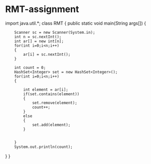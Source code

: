 # RMT-assignment
import java.util.*;
class RMT
{
	public static void main(String args[])
	{
	
	
		
		Scanner sc = new Scanner(System.in);
		int n = sc.nextInt();
		int ar[] = new int[n];
		for(int i=0;i<n;i++)
		{
			ar[i] = sc.nextInt();
		}
		
		int count = 0;
		HashSet<Integer> set = new HashSet<Integer>();
		for(int i=0;i<n;i++)
		{
			
			int element = ar[i];
			if(set.contains(element))
			{
				set.remove(element);
				count++;
			}
			else
			{
				set.add(element);
			}
			
			
		}
		System.out.println(count);
				
		
    
}
}

